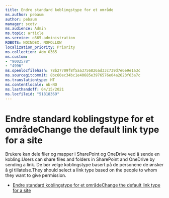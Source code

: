 ```yaml
---
title: Endre standard koblingstype for et område
ms.author: pebaum
author: pebaum
manager: scotv
ms.audience: Admin
ms.topic: article
ms.service: o365-administration
ROBOTS: NOINDEX, NOFOLLOW
localization_priority: Priority
ms.collection: Adm_O365
ms.custom:
- "9002578"
- "4996"
ms.openlocfilehash: 78b27709f8f5aa3756826ad33c739d7e6e9e1a3c
ms.sourcegitcommit: 8bc60ec34bc1e40685e3976576e04a2623f63a7c
ms.translationtype: HT
ms.contentlocale: nb-NO
ms.lasthandoff: 04/15/2021
ms.locfileid: "51818369"
---
```

# <a name="change-the-default-link-type-for-a-site"></a><span data-ttu-id="6cc38-102">Endre standard koblingstype for et område</span><span class="sxs-lookup"><span data-stu-id="6cc38-102">Change the default link type for a site</span></span>

<span data-ttu-id="6cc38-103">Brukere kan dele filer og mapper i SharePoint og OneDrive ved å sende en kobling.</span><span class="sxs-lookup"><span data-stu-id="6cc38-103">Users can share files and folders in SharePoint and OneDrive by sending a link.</span></span> <span data-ttu-id="6cc38-104">De bør velge koblingstype basert på de personene de ønsker å gi tillatelse.</span><span class="sxs-lookup"><span data-stu-id="6cc38-104">They should select a link type based on the people to whom they want to give permission.</span></span>

- [<span data-ttu-id="6cc38-105">Endre standard koblingstype for et område</span><span class="sxs-lookup"><span data-stu-id="6cc38-105">Change the default link type for a site</span></span>](https://docs.microsoft.com/sharepoint/change-default-sharing-link)
